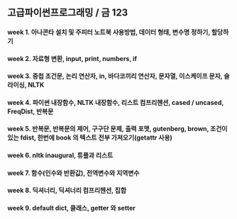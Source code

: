 ## 고급파이썬프로그래밍 / 금 123 

#### week 1. 아나콘타 설치 및 주피터 노트북 사용방법, 데이터 형태, 변수명 정하기, 할당하기
#### week 2. 자료형 변환, input, print, numbers, if 
#### week 3. 중첩 조건문, 논리 연산자, in, 바다코끼리 연산자, 문자열, 이스케이프 문자, 슬라이싱, NLTK
#### week 4. 파이썬 내장함수, NLTK 내장함수, 리스트 컴프리헨션, cased / uncased, FreqDist, 반복문 
#### week 5. 반복문, 반복문의 제어, 구구단 문제, 출력 포맷, gutenberg, brown, 조건이 있는 fdist, 한번에 book 의 텍스트 전부 가져오기(getattr 사용)
#### week 6. nltk inaugural, 튜플과 리스트
#### week 7. 함수(인수와 반환값), 전역변수와 지역변수
#### week 8. 딕셔너리, 딕셔너리 컴프리헨션, 집합
#### week 9. default dict, 클래스, getter 와 setter
